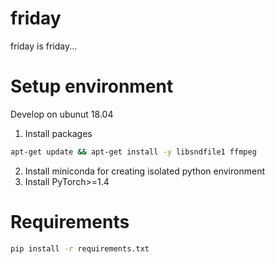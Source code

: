 # friday
friday is friday...


# Setup environment
Develop on ubunut 18.04
1. Install packages
```bash
apt-get update && apt-get install -y libsndfile1 ffmpeg
```
2. Install miniconda for creating isolated python environment
3. Install PyTorch>=1.4


# Requirements
```bash
pip install -r requirements.txt
```
